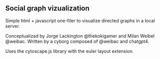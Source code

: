 ## Social graph vizualization

Simple html + javascript one-filer to visualize directed graphs in a local server.

Conceptualizad by Jorge Lackington @thekokigamer and Milan Weibel @weibac. Written by a cyborg composed of @weibac and chatgpt4.

Uses the cytoscape.js library with the euler layout extension.